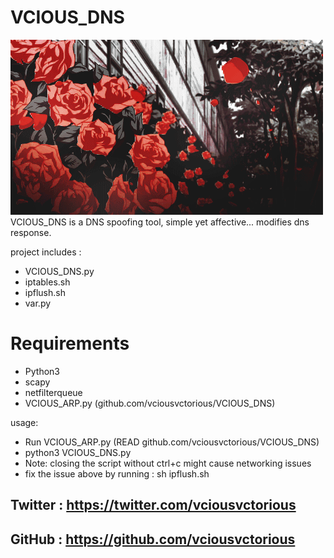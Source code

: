 # VCIOUS_DNS
![](roses.gif)
VCIOUS_DNS is a DNS spoofing tool, simple yet affective...
modifies dns response.

project includes :
  - VCIOUS_DNS.py
  - iptables.sh
  - ipflush.sh
  - var.py

# Requirements

  - Python3
  - scapy
  - netfilterqueue
  - VCIOUS_ARP.py (github.com/vciousvctorious/VCIOUS_DNS)
 
usage:
  - Run VCIOUS_ARP.py (READ github.com/vciousvctorious/VCIOUS_DNS)
  - python3 VCIOUS_DNS.py
  - Note: closing the script without ctrl+c might cause networking issues
  - fix the issue above by running : sh ipflush.sh

## Twitter : https://twitter.com/vciousvctorious
## GitHub  : https://github.com/vciousvctorious
